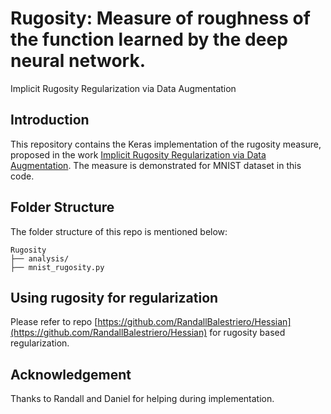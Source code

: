 # Rugosity: Measure of roughness of the function learned by the deep neural network.
Implicit Rugosity Regularization via Data Augmentation


## Introduction
This repository contains the Keras implementation of the rugosity measure, proposed in the work  [Implicit Rugosity Regularization via Data Augmentation](https://arxiv.org/pdf/1905.11639.pdf). The measure is demonstrated for MNIST dataset in this code.


## Folder Structure
The folder structure of this repo is mentioned below:
```
Rugosity
├── analysis/
├── mnist_rugosity.py
```

##  Using rugosity for regularization
Please refer to repo [https://github.com/RandallBalestriero/Hessian](https://github.com/RandallBalestriero/Hessian) for rugosity based regularization.




## Acknowledgement
Thanks to Randall and Daniel for helping during implementation.




